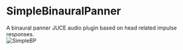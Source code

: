 # SimpleBinauralPanner
A binaural panner JUCE audio plugin based on head related impulse responses. <br/>
![SimpleBP](https://user-images.githubusercontent.com/18545207/55284282-79071e00-5341-11e9-87eb-f1e5662167c8.png)
